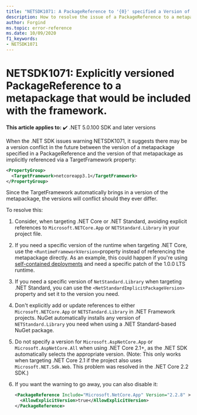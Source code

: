 ```yaml
---
title: "NETSDK1071: A PackageReference to '{0}' specified a Version of `{1}`."
description: How to resolve the issue of a PackageReference to a metapackage included with the framework with a version.
author: Forgind
ms.topic: error-reference
ms.date: 10/09/2020
f1_keywords:
- NETSDK1071
---
```

# NETSDK1071: Explicitly versioned PackageReference to a metapackage that would be included with the framework.

**This article applies to:** ✔️ .NET 5.0.100 SDK and later versions

When the .NET SDK issues warning NETSDK1071, it suggests there may be a version conflict in the future between the version of a metapackage specified in a PackageReference and the version of that metapackage as implicitly referenced via a TargetFramework property:

```xml
<PropertyGroup>
  <TargetFramework>netcoreapp3.1</TargetFramework>
</PropertyGroup>
```

Since the TargetFramework automatically brings in a version of the metapackage, the versions will conflict should they ever differ.

To resolve this:

1. Consider, when targeting .NET Core or .NET Standard, avoiding explicit references to `Microsoft.NETCore.App` or `NETStandard.Library` in your project file.
2. If you need a specific version of the runtime when targeting .NET Core, use the `<RuntimeFrameworkVersion>`property instead of referencing the metapackage directly. As an example, this could happen if you're using [self-contained deployments](../../deploying/index.md#publish-self-contained) and need a specific patch of the 1.0.0 LTS runtime.
3. If you need a specific version of `NetStandard.Library` when targeting .NET Standard, you can use the `<NetStandardImplicitPackageVersion>` property and set it to the version you need.
4. Don't explicitly add or update references to either `Microsoft.NETCore.App` or `NETSTandard.Library` in .NET Framework projects. NuGet automatically installs any version of `NETStandard.Library` you need when using a .NET Standard-based NuGet package.
5. Do not specify a version for `Microsoft.AspNetCore.App` or `Microsoft.AspNetCore.All` when using .NET Core 2.1+, as the .NET SDK automatically selects the appropriate version. (Note: This only works when targeting .NET Core 2.1 if the project also uses `Microsoft.NET.Sdk.Web`. This problem was resolved in the .NET Core 2.2 SDK.)
6. If you want the warning to go away, you can also disable it:

   ```xml
   <PackageReference Include="Microsoft.NetCore.App" Version="2.2.8" >
     <AllowExplicitVersion>true</AllowExplicitVersion>
   </PackageReference>
   ```
